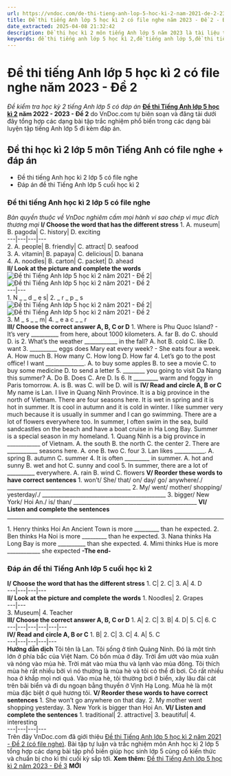```yaml
---
url: https://vndoc.com/de-thi-tieng-anh-lop-5-hoc-ki-2-nam-2021-de-2-230817
title: Đề thi tiếng Anh lớp 5 học kì 2 có file nghe năm 2023 - Đề 2 - Đề kiểm tra học kỳ 2 tiếng Anh lớp 5 có đáp án - VnDoc.com
date_extracted: 2025-04-08 21:32:42
description: Đề thi học kì 2 môn tiếng Anh lớp 5 năm 2023 là tài liệu tham khảo hữu ích cho học sinh lớp 5 nhằm củng cố kiến thức cơ bản ở trên lớp và tiếp xúc với một số bài tập nâng cao.
keywords: đề thi tiếng anh lớp 5 học kì 2,đề tiếng anh lớp 5,đề thi tiếng anh lớp 5 cuối học kì 2,đề tiếng anh lớp 5 kì 2,đề thi tiếng anh học kì 2 lớp 5,đề thi tiếng anh cuối kì 2 lớp 5,đề thi học kì 2 lớp 5 môn tiếng anh,đề thi tiếng anh lớp 5 kì 2,đề thi học kì 2 tiếng anh lớp 5,đề thi cuối kì 2 lớp 5 môn tiếng anh,de thi tiếng anh lớp 5 học kì 2 có đáp an,đề kiểm tra tiếng anh lớp 5 học kì 2,đề thi tiếng anh lớp 5 cuối kì 2,đề thi tiếng anh lớp 5,đề thi tiếng anh 5 học kì 2
---
```


# Đề thi tiếng Anh lớp 5 học kì 2 có file nghe năm 2023 - Đề 2
 _Đề kiểm tra học kỳ 2 tiếng Anh lớp 5 có đáp án_
**[Đề thi Tiếng Anh lớp 5 học kì 2](<https://vndoc.com/de-thi-hoc-ki-2-lop-5-mon-tieng-anh>) năm 2022 - 2023 - Đề 2** do VnDoc.com tự biên soạn và đăng tải dưới đây tổng hợp các dạng bài tập trắc nghiệm phổ biến trong các dạng bài luyện tập tiếng Anh lớp 5 đi kèm đáp án.
## Đề thi học kì 2 lớp 5 môn Tiếng Anh có file nghe + đáp án
  * Đề thi tiếng Anh học kì 2 lớp 5 có file nghe
  * Đáp án đề thi Tiếng Anh lớp 5 cuối học kì 2

### Đề thi tiếng Anh học kì 2 lớp 5 có file nghe
 _Bản quyền thuộc về VnDoc nghiêm cấm mọi hành vi sao chép vì mục đích thương mại_
**I/ Choose the word that has the different stress**
1\. A. museum| B. pagoda| C. history| D. exciting  
---|---|---|---  
2\. A. people| B. friendly| C. attract| D. seafood  
3\. A. vitamin| B. papaya| C. delicious| D. banana  
4\. A. noodles| B. carton| C. packet| D. ahead  
**II/ Look at the picture and complete the words**
![Đề thi Tiếng Anh lớp 5 học kì 2 năm 2021 - Đề 2](https://i.vdoc.vn/data/image/2021/04/23/de-thi-tieng-anh-lop-5-hoc-ki-2-nam-2021-de-2-1.png)| ![Đề thi Tiếng Anh lớp 5 học kì 2 năm 2021 - Đề 2](https://i.vdoc.vn/data/image/2021/04/23/de-thi-tieng-anh-lop-5-hoc-ki-2-nam-2021-de-2-2.jpg)  
---|---  
1\. N \_ \_ d \_ e s| 2\. \_ r \_ p \_ s  
![Đề thi Tiếng Anh lớp 5 học kì 2 năm 2021 - Đề 2](https://i.vdoc.vn/data/image/2021/04/23/de-thi-tieng-anh-lop-5-hoc-ki-2-nam-2021-de-2-3.jpg)| ![Đề thi Tiếng Anh lớp 5 học kì 2 năm 2021 - Đề 2](https://i.vdoc.vn/data/image/2021/04/23/de-thi-tieng-anh-lop-5-hoc-ki-2-nam-2021-de-2-4.jpg)  
3\. M \_ s \_ \_ m| 4\. \_ e a c \_ \_ r  
**III/ Choose the correct answer A, B, C or D**
1\. Where is Phu Quoc Island? - It’s very \_\_\_\_\_\_\_\_\_\_ from here, about 1000 kilometers.
A. far
B. do
C. should
D. is
2\. What’s the weather \_\_\_\_\_\_\_\_\_\_\_\_ in the fall?
A. hot
B. cold
C. like
D. want
3\. \_\_\_\_\_\_\_\_\_\_ eggs does Mary eat every week? - She eats four a week.
A. How much
B. How many
C. How long
D. How far
4\. Let’s go to the post office\! I want \_\_\_\_\_\_\_\_\_\_\_\_\_\_.
A. to buy some apples
B. to see a movie
C. to buy some medicine
D. to send a letter
5\. \_\_\_\_\_\_\_\_ you going to visit Da Nang this summer?
A. Do
B. Does
C. Are
D. Is
6\. It \_\_\_\_\_\_\_\_\_ warm and foggy in Paris tomorrow.
A. is
B. was
C. will be
D. will is
**IV/ Read and circle A, B or C**
My name is Lan. I live in Quang Ninh Province. It is a big province in the north of Vietnam. There are four seasons here. It is wet in spring and it is hot in summer. It is cool in autumn and it is cold in winter. I like summer very much because it is usually in summer and I can go swimming. There are a lot of flowers everywhere too. In summer, I often swim in the sea, build sandcastles on the beach and have a boat cruise in Ha Long Bay. Summer is a special season in my homeland.
1\. Quang Ninh is a big province in \_\_\_\_\_\_\_\_\_\_\_\_ of Vietnam.
A. the south
B. the north
C. the center
2\. There are \_\_\_\_\_\_\_\_\_\_\_ seasons here.
A. one
B. two
C. four
3\. Lan likes \_\_\_\_\_\_\_\_\_\_\_.
A. spring
B. autumn
C. summer
4\. It is often \_\_\_\_\_\_\_\_\_ in summer.
A. hot and sunny
B. wet and hot
C. sunny and cool
5\. In summer, there are a lot of \_\_\_\_\_\_\_\_\_\_ everywhere.
A. rain
B. wind
C. flowers
**V/ Reorder these words to have correct sentences**
1\. won’t/ She/ that/ on/ day/ go/ anywhere/./
\_\_\_\_\_\_\_\_\_\_\_\_\_\_\_\_\_\_\_\_\_\_\_\_\_\_\_\_\_\_\_\_\_\_\_\_\_\_\_\_\_\_\_\_\_
2\. My/ went/ mother/ shopping/ yesterday/./
\_\_\_\_\_\_\_\_\_\_\_\_\_\_\_\_\_\_\_\_\_\_\_\_\_\_\_\_\_\_\_\_\_\_\_\_\_\_\_\_\_\_\_\_\_
3\. bigger/ New York/ Hoi An./ is/ than/
\_\_\_\_\_\_\_\_\_\_\_\_\_\_\_\_\_\_\_\_\_\_\_\_\_\_\_\_\_\_\_\_\_\_\_\_\_\_\_\_\_\_\_\_\_
**VI/ Listen and complete the sentences**
****
1\. Henry thinks Hoi An Ancient Town is more \_\_\_\_\_\_\_\_\_ than he expected.
2\. Ben thinks Ha Noi is more \_\_\_\_\_\_\_\_\_ than he expected.
3\. Nana thinks Ha Long Bay is more \_\_\_\_\_\_\_\_\_\_ than she expected.
4\. Mimi thinks Hue is more \_\_\_\_\_\_\_\_\_\_\_\_ she expected
**-The end-**
### Đáp án đề thi Tiếng Anh lớp 5 cuối học kì 2
**I/ Choose the word that has the different stress**
1\. C| 2\. C| 3\. A| 4\. D  
---|---|---|---  
**II/ Look at the picture and complete the words**
1\. Noodles| 2\. Grapes  
---|---  
3\. Museum| 4\. Teacher  
**III/ Choose the correct answer A, B, C or D**
1\. A| 2\. C| 3\. B| 4\. D| 5\. C| 6\. C  
---|---|---|---|---|---  
**IV/ Read and circle A, B or C**
1\. B| 2\. C| 3\. C| 4\. A| 5\. C  
---|---|---|---|---  
**Hướng dẫn dịch**
Tôi tên là Lan. Tôi sống ở tỉnh Quảng Ninh. Đó là một tỉnh lớn ở phía bắc của Việt Nam. Có bốn mùa ở đây. Trời ẩm ướt vào mùa xuân và nóng vào mùa hè. Trời mát vào mùa thu và lạnh vào mùa đông. Tôi thích mùa hè rất nhiều bởi vì nó thường là mùa hè và tôi có thể đi bơi. Có rất nhiều hoa ở khắp mọi nơi quá. Vào mùa hè, tôi thường bơi ở biển, xây lâu đài cát trên bãi biển và đi du ngoạn bằng thuyền ở Vịnh Hạ Long. Mùa hè là một mùa đặc biệt ở quê hương tôi.
**V/ Reorder these words to have correct sentences**
1\. She won’t go anywhere on that day.
2\. My mother went shopping yesterday.
3\. New York is bigger than Hoi An.
**VI/ Listen and complete the sentences**
1\. traditional| 2\. attractive| 3\. beautiful| 4\. interesting  
---|---|---|---  
Trên đây VnDoc.com đã giới thiệu [Đề thi Tiếng Anh lớp 5 học kì 2 năm 2021 - Đề 2 \(có file nghe\)](<https://vndoc.com/de-thi-tieng-anh-lop-5-hoc-ki-2-nam-2021-de-2-230817>). Bài tập tự luận và trắc nghiệm môn Anh học kì 2 lớp 5 tổng hợp các dạng bài tập phổ biến giúp học sinh lớp 5 củng cố kiến thức và chuẩn bị cho kì thi cuối kỳ sắp tới.
**Xem thêm:** [Đề thi Tiếng Anh lớp 5 học kì 2 năm 2023 - Đề 3](<https://vndoc.com/de-thi-tieng-anh-lop-5-hoc-ki-2-nam-2021-de-3-231412>) **MỚI**
